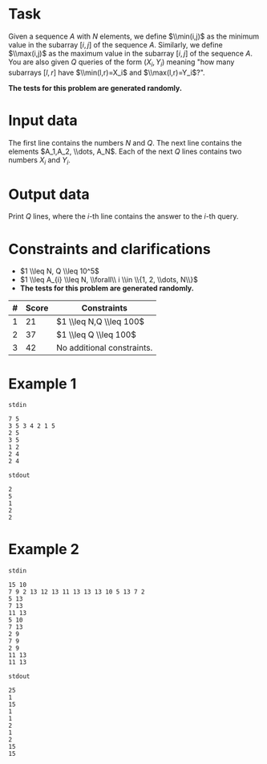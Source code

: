 # Task

Given a sequence $A$ with $N$ elements, we define $\\min(i,j)$ as the minimum value in the subarray $[i,j]$ of the sequence $A$. Similarly, we define $\\max(i,j)$ as the maximum value in the subarray $[i,j]$ of the sequence $A$. You are also given $Q$ queries of the form $(X_i,Y_i)$ meaning "how many subarrays $[l,r]$ have $\\min(l,r)=X_i$ and $\\max(l,r)=Y_i$?".

**The tests for this problem are generated randomly.**

# Input data

The first line contains the numbers $N$ and $Q$. The next line contains the elements $A_1,A_2, \\dots, A_N$.
Each of the next $Q$ lines contains two numbers $X_i$ and $Y_i$.

# Output data

Print $Q$ lines, where the $i$-th line contains the answer to the $i$-th query.

# Constraints and clarifications

* $1 \\leq N, Q \\leq 10^5$
* $1 \\leq A_{i} \\leq N, \\forall\\ i \\in \\{1, 2, \\dots, N\\}$
* **The tests for this problem are generated randomly.**

| # | Score | Constraints | 
| - | ----- | ------------ |
| 1 | 21 | $1 \\leq N,Q \\leq 100$ |
| 2 | 37 | $1 \\leq Q \\leq 100$ |
| 3 | 42 | No additional constraints. |

# Example 1

`stdin`
```
7 5
3 5 3 4 2 1 5
2 5
3 5
1 2
2 4
2 4
```

`stdout`
```
2
5
1
2
2
```

# Example 2

`stdin`
```
15 10
7 9 2 13 12 13 11 13 13 13 10 5 13 7 2
5 13
7 13
11 13
5 10
7 13
2 9
7 9
2 9
11 13
11 13
```

`stdout`
```
25
1
15
1
1
2
1
2
15
15
